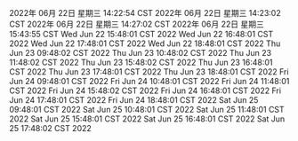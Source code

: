 2022年 06月 22日 星期三 14:22:54 CST
2022年 06月 22日 星期三 14:23:02 CST
2022年 06月 22日 星期三 14:27:02 CST
2022年 06月 22日 星期三 15:43:55 CST
Wed Jun 22 15:48:01 CST 2022
Wed Jun 22 16:48:01 CST 2022
Wed Jun 22 17:48:01 CST 2022
Wed Jun 22 18:48:01 CST 2022
Thu Jun 23 09:48:02 CST 2022
Thu Jun 23 10:48:02 CST 2022
Thu Jun 23 11:48:02 CST 2022
Thu Jun 23 15:48:02 CST 2022
Thu Jun 23 16:48:01 CST 2022
Thu Jun 23 17:48:01 CST 2022
Thu Jun 23 18:48:01 CST 2022
Fri Jun 24 09:48:01 CST 2022
Fri Jun 24 10:48:01 CST 2022
Fri Jun 24 11:48:01 CST 2022
Fri Jun 24 15:48:02 CST 2022
Fri Jun 24 16:48:01 CST 2022
Fri Jun 24 17:48:01 CST 2022
Fri Jun 24 18:48:01 CST 2022
Sat Jun 25 09:48:01 CST 2022
Sat Jun 25 10:48:01 CST 2022
Sat Jun 25 11:48:01 CST 2022
Sat Jun 25 15:48:01 CST 2022
Sat Jun 25 16:48:01 CST 2022
Sat Jun 25 17:48:02 CST 2022
